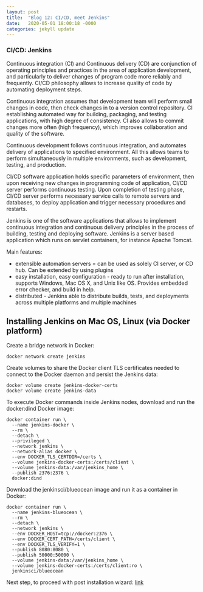 ```yaml
---
layout: post
title:  "Blog 12: CI/CD, meet Jenkins"
date:   2020-05-01 18:00:18 -0000
categories: jekyll update
---
```


<h3>CI/CD: Jenkins</h3>

Continuous integration (CI) and Continuous delivery (CD) are conjunction of operating principles and practices in the area of application development, and particularly to deliver changes of program code more reliably and frequently. CI/CD philosophy allows to increase quality of code by automating deployment steps.

Continuous integration assumes that development team will perform small changes in code, then check changes in to a version control repository. CI establishing automated way for building, packaging, and testing applications, with high degree of consistency. CI also allows to commit changes more often (high frequency), which improves collaboration and quality of the software.

Continuous development follows continuous integration, and automates delivery of applications to specified environment. All this allows teams to perform simultaneously in multiple environments, such as development, testing, and production.

CI/CD software application holds specific parameters of environment, then upon receiving new changes in programming code of application, CI/CD server performs continuous testing. Upon completion of testing phase, CI/CD server performs necessary service calls to remote servers and databases, to deploy application and trigger necessary procedures and restarts.

Jenkins is one of the software applications that allows to implement continuous integration and continuous delivery principles in the process of building, testing and deploying software. Jenkins is a server based application which runs on servlet containers, for instance Apache Tomcat.

Main features:

  - extensible automation servers = can be used as solely CI server, or CD hub. Can be extended by using plugins
  - easy installation, easy configuration - ready to run after installation, supports Windows, Mac OS X, and Unix like OS. Provides embedded error checker, and build in help.
  - distributed - Jenkins able to distribute builds, tests, and deployments across multiple platforms and multiple machines

<h2>Installing Jenkins on Mac OS, Linux (via Docker platform)</h2>

Create a bridge network in Docker:

    docker network create jenkins

Create volumes to share the Docker client TLS certificates needed to connect to the Docker daemon and persist the Jenkins data:

    docker volume create jenkins-docker-certs
    docker volume create jenkins-data

To execute Docker commands inside Jenkins nodes, download and run the docker:dind Docker image:

    docker container run \
      --name jenkins-docker \
      --rm \
      --detach \
      --privileged \
      --network jenkins \
      --network-alias docker \
      --env DOCKER_TLS_CERTDIR=/certs \
      --volume jenkins-docker-certs:/certs/client \
      --volume jenkins-data:/var/jenkins_home \
      --publish 2376:2376 \
      docker:dind

Download the jenkinsci/blueocean image and run it as a container in Docker:

    docker container run \
      --name jenkins-blueocean \
      --rm \
      --detach \
      --network jenkins \
      --env DOCKER_HOST=tcp://docker:2376 \
      --env DOCKER_CERT_PATH=/certs/client \
      --env DOCKER_TLS_VERIFY=1 \
      --publish 8080:8080 \
      --publish 50000:50000 \
      --volume jenkins-data:/var/jenkins_home \
      --volume jenkins-docker-certs:/certs/client:ro \
      jenkinsci/blueocean

Next step, to proceed with post installation wizard: <a href="https://www.jenkins.io/doc/book/installing/#setup-wizard">link</a>


[jekyll-docs]: https://jekyllrb.com/docs/home
[jekyll-gh]:   https://github.com/jekyll/jekyll
[jekyll-talk]: https://talk.jekyllrb.com/
